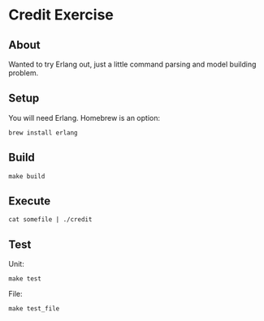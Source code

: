 Credit Exercise
=

About
-

Wanted to try Erlang out, just a little command parsing and model building problem.

Setup
-

You will need Erlang. Homebrew is an option:

    brew install erlang

Build
-

    make build

Execute
-

    cat somefile | ./credit

Test
-

Unit:  

    make test  

File:  

    make test_file
